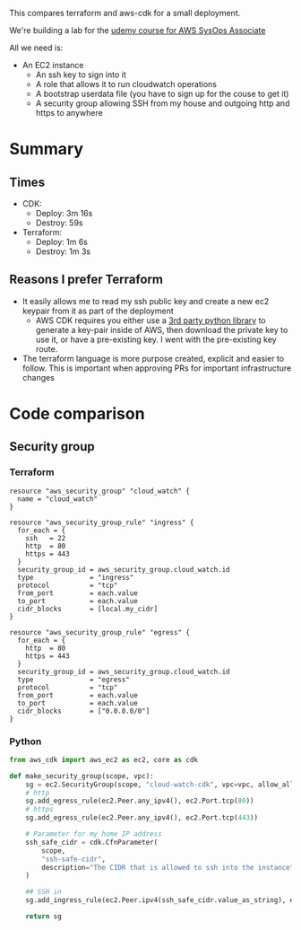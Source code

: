 This compares terraform and aws-cdk for a small deployment.

We're building a lab for the [udemy course for AWS SysOps Associate](https://www.udemy.com/course/aws-certified-sysops-administrator-associate/learn/lecture/2691470?start=195#overview)

All we need is:

 * An EC2 instance
   + An ssh key to sign into it
   + A role that allows it to run cloudwatch operations
   + A bootstrap userdata file (you have to sign up for the couse to get it)
   + A security group allowing SSH from my house and outgoing http and https to anywhere

# Summary

## Times

 * CDK:
   + Deploy: 3m 16s
   + Destroy: 59s
 * Terraform:
   + Deploy: 1m 6s
   + Destroy: 1m 3s

## Reasons I prefer Terraform

 * It easily allows me to read my ssh public key and create a new ec2 keypair from it as part of the deployment
   + AWS CDK requires you either use a [3rd party python
     library](https://pypi.org/project/cdk-ec2-key-pair/) to generate a
     key-pair inside of AWS, then download the private key to use it, or have a
     pre-existing key. I went with the pre-existing key route.
 * The terraform language is more purpose created, explicit and easier to follow. This is important when approving PRs for important infrastructure changes

# Code comparison

## Security group

### Terraform

```hcl
resource "aws_security_group" "cloud_watch" {
  name = "cloud_watch"
}

resource "aws_security_group_rule" "ingress" {
  for_each = {
    ssh   = 22
    http  = 80
    https = 443
  }
  security_group_id = aws_security_group.cloud_watch.id
  type              = "ingress"
  protocol          = "tcp"
  from_port         = each.value
  to_port           = each.value
  cidr_blocks       = [local.my_cidr]
}

resource "aws_security_group_rule" "egress" {
  for_each = {
    http  = 80
    https = 443
  }
  security_group_id = aws_security_group.cloud_watch.id
  type              = "egress"
  protocol          = "tcp"
  from_port         = each.value
  to_port           = each.value
  cidr_blocks       = ["0.0.0.0/0"]
}
```

### Python

```python
from aws_cdk import aws_ec2 as ec2, core as cdk

def make_security_group(scope, vpc):
    sg = ec2.SecurityGroup(scope, "cloud-watch-cdk", vpc=vpc, allow_all_outbound=False)
    # http
    sg.add_egress_rule(ec2.Peer.any_ipv4(), ec2.Port.tcp(80))
    # https
    sg.add_egress_rule(ec2.Peer.any_ipv4(), ec2.Port.tcp(443))

    # Parameter for my home IP address
    ssh_safe_cidr = cdk.CfnParameter(
        scope,
        "ssh-safe-cidr",
        description="The CIDR that is allowed to ssh into the instance",
    )

    ## SSH in
    sg.add_ingress_rule(ec2.Peer.ipv4(ssh_safe_cidr.value_as_string), ec2.Port.tcp(22))

    return sg
```
